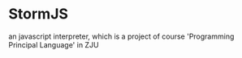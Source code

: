# StormJS
an javascript interpreter, which is a project of course 'Programming Principal Language' in ZJU
